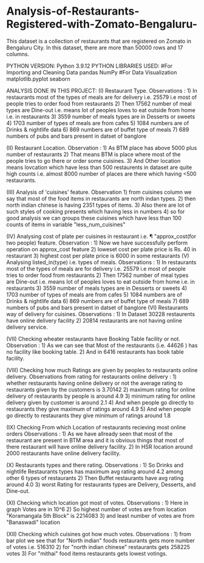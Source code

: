 # Analysis-of-Restaurants-Registered-with-Zomato-Bengaluru-
This dataset is a collection of restaurants that are registered on Zomato in Bengaluru City. 
In this dataset, there are more than 50000 rows and 17 columns.

PYTHON VERSION: Python 3.9.12
PYTHON LIBRARIES USED:
#For Importing and Cleaning Data
pandas
NumPy
#For Data Visualization
matplotlib.pyplot
seaborn

ANALYSIS DONE IN THIS PROJECT:
(I) Restaurant Type.
    Observations :
      1) In restaurants most of the types of meals are for delivery i.e. 25579 i.e most of people tries to order food from restaurants
      2) Then 17562 number of meal types are Dine-out i.e. means lot of peoples loves to eat outside from home i.e. in restaurants
      3) 3559 number of meals types are in Desserts or sweets
      4) 1703 number of types of meals are from cafes
      5) 1084 numbers are of Drinks & nightlife data
      6) 869 numbers are of buffet type of meals
      7) 689 numbers of pubs and bars present in datset of banglore

(II) Restaurant Location.
     Observation :
      1) As BTM place has above 5000 plus number of restaurants
      2) That means BTM is place where most of the people tries to go there or order some cuisines.
      3) And Other location means lovcation which have less than 500 restaurents in dataset are quite high counts i.e. almost 8000 number of places are              there which having <500 restaurants.

(III) Analysis of 'cuisines' feature.
      Observation
        1) from cuisines column we say that most of the food items in restaurants are north indan types.
        2) then north indian chinese is having 2351 types of items.
        3) Also there are lot of such styles of cooking presents which having less in numbers
        4) so for good analysis we can groups these cuisines which have less than 100 counts of items in variable "less_num_cuisines"

(IV) Analysing cost of plate per cuisines in restaurant i.e. ¶ "approx_cost(for two people) feature.
     Observation :
      1) Now we have successfully perform operation on approx_cost feature
      2) loweset cost per plate price is Rs. 40 in restaurant
      3) highest cost per plate price is 6000 in some restaurants
(V)  Analysing listed_in(type) i.e. types of meals.
     Observations :
      1) In restaurants most of the types of meals are for delivery i.e. 25579 i.e most of people tries to order food from restaurants
      2) Then 17562 number of meal types are Dine-out i.e. means lot of peoples loves to eat outside from home i.e. in restaurants
      3) 3559 number of meals types are in Desserts or sweets
      4) 1703 number of types of meals are from cafes
      5) 1084 numbers are of Drinks & nightlife data
      6) 869 numbers are of buffet type of meals
      7) 689 numbers of pubs and bars present in datset of banglore
(VI)  Restaurants way of delivery for cuisines.
      Observations :
       1) In Dataset 30228 restaurents have online delivery facility
       2) 20814 restaurants are not having online delivery service.
       
(VII) Checking wheater restaurants have Booking Table facility or not.
      Observation :
       1) As we can see that Most of the restaurants (i.e. 44626 ) has no facility like booking table.
       2) And in 6416 restaurants has book table facility.

(VIII) Checking how much Ratings are given by peoples to restaurants online delivery.
       Observations from rating for restaurants online delivery :
         1) whether restaurants having online delivery or not the average rating to restaurants given by the customers is 3.70142
         2) maximum rating for online delivery of restaurants by people is around 4.9
         3) minimum rating for online delivery given by customer is around 2.1
         4) And when people go directly to restaurants they give maximum of ratings around 4.9
         5) And when people go directly to restaurants they give minimum of ratings around 1.8

(IX) Checking From which Location of restaurants recieving most online orders
     Observations :
      1) As we have allready seen that most of the restaurant are present in BTM area and it is obvious things that most of there restaurant will have              online delivery facility.
      2) In HSR location around 2000 restaurants have online delivery facility.
      
(X) Restaurants types and there rating.
    Observations :
      1) So Drinks and nightlife Restaurants types has maximum avg rating around 4.2 among other 6 types of restaurants
      2) Then Buffet restaurants have avg rating around 4.0
      3) worst Rating for restaurants types are Delivery, Desserts, and Dine-out.
      
(XI) Checking which location got most of votes.
     Observations :
       1) Here in graph Votes are in 10^6
       2) So highest number of votes are from location "Koramangala 5th Block" is 2214083
       3) and least number of votes are from "Banaswadi" location
       
(XII) Checking which cuisines got how much votes.
      Observations :
        1) from bar plot we see that for "North indian" foods restaurants gets more number of votes i.e. 516310
        2) for "north indian chinese" restaurants gets 258225 votes
        3) For "mithai" food items restaurants gets lowest votings.
